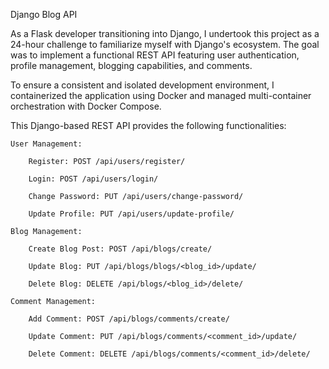 Django Blog API

As a Flask developer transitioning into Django, I undertook this project as a 24-hour challenge to familiarize myself with Django's ecosystem. The goal was to implement a functional REST API featuring user authentication, profile management, blogging capabilities, and comments.

To ensure a consistent and isolated development environment, I containerized the application using Docker and managed multi-container orchestration with Docker Compose.

This Django-based REST API provides the following functionalities:

    User Management:

        Register: POST /api/users/register/

        Login: POST /api/users/login/

        Change Password: PUT /api/users/change-password/

        Update Profile: PUT /api/users/update-profile/

    Blog Management:

        Create Blog Post: POST /api/blogs/create/

        Update Blog: PUT /api/blogs/blogs/<blog_id>/update/

        Delete Blog: DELETE /api/blogs/<blog_id>/delete/
    
    Comment Management:

        Add Comment: POST /api/blogs/comments/create/

        Update Comment: PUT /api/blogs/comments/<comment_id>/update/

        Delete Comment: DELETE /api/blogs/comments/<comment_id>/delete/
